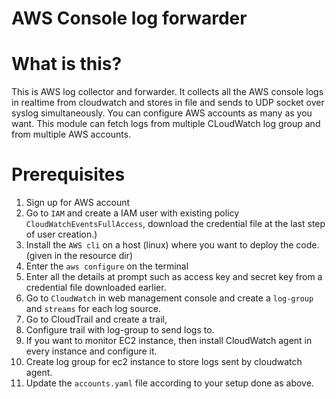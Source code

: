 # AWS Console log forwarder


# What is this?

This is AWS log collector and forwarder. It collects all the AWS console logs in realtime from cloudwatch and 
stores in file and sends to UDP socket over syslog simultaneously. You can configure AWS accounts as many as you want.
This module can fetch logs from multiple CLoudWatch log group and from multiple AWS accounts.


# Prerequisites

   1. Sign up for AWS account
   2. Go to `IAM` and create a IAM user with existing policy `CloudWatchEventsFullAccess`, download the credential file at the last step of user creation.)
   3. Install the `AWS cli` on a host (linux) where you want to deploy the code. (given in the resource dir)
   4. Enter the `aws configure` on the terminal
   5. Enter all the details at prompt such as access key and secret key from a credential file downloaded earlier.
   2. Go to `CloudWatch` in web management console and create a `log-group` and `streams` for each log source.
   3. Go to CloudTrail and create a trail,
   4. Configure trail with log-group to send logs to.
   5. If you want to monitor EC2 instance, then install CloudWatch agent in every instance and configure it.
   6. Create log group for ec2 instance to store logs sent by cloudwatch agent.
   7. Update the `accounts.yaml` file according to your setup done as above.


